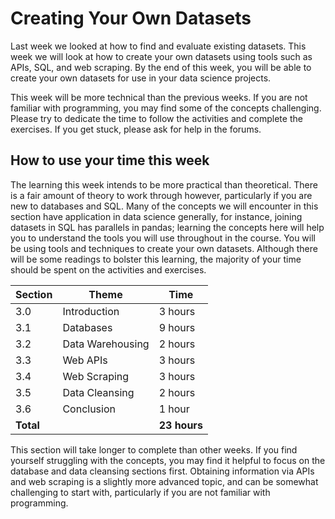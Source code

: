 # Creating Your Own Datasets

Last week we looked at how to find and evaluate existing datasets. This week we
will look at how to create your own datasets using tools such as APIs, SQL, and
web scraping. By the end of this week, you will be able to create your own
datasets for use in your data science projects.

This week will be more technical than the previous weeks. If you are not
familiar with programming, you may find some of the concepts challenging. Please
try to dedicate the time to follow the activities and complete the exercises. If
you get stuck, please ask for help in the forums.

## How to use your time this week

The learning this week intends to be more practical than theoretical. There is a
fair amount of theory to work through however, particularly if you are new to
databases and SQL. Many of the concepts we will encounter in this section have
application in data science generally, for instance, joining datasets in SQL has
parallels in pandas; learning the concepts here will help you to understand the
tools you will use throughout in the course. You will be using tools and
techniques to create your own datasets. Although there will be some readings to
bolster this learning, the majority of your time should be spent on the
activities and exercises.

| Section   | Theme            | Time         |
| --------- | ---------------- | ------------ |
| 3.0       | Introduction     | 3 hours      |
| 3.1       | Databases        | 9 hours      |
| 3.2       | Data Warehousing | 2 hours      |
| 3.3       | Web APIs         | 3 hours      |
| 3.4       | Web Scraping     | 3 hours      |
| 3.5       | Data Cleansing   | 2 hours      |
| 3.6       | Conclusion       | 1 hour       |
| **Total** |                  | **23 hours** |

This section will take longer to complete than other weeks. If you find yourself
struggling with the concepts, you may find it helpful to focus on the database
and data cleansing sections first. Obtaining information via APIs and web
scraping is a slightly more advanced topic, and can be somewhat challenging to
start with, particularly if you are not familiar with programming.

<!-- TODO: ~200 words -->
